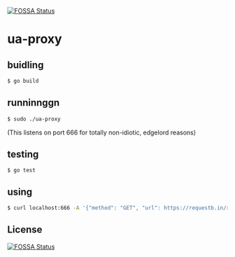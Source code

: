 [![FOSSA Status](https://app.fossa.io/api/projects/git%2Bgithub.com%2Fjspc%2Fua-proxy.svg?type=shield)](https://app.fossa.io/projects/git%2Bgithub.com%2Fjspc%2Fua-proxy?ref=badge_shield)

ua-proxy
==

buidling
--

```bash
$ go build
```

runninnggn
--

```bash
$ sudo ./ua-proxy
```

(This listens  on port 666 for totally non-idiotic, edgelord reasons)

testing
--

```
$ go test
```

using
--

```bash
$ curl localhost:666 -A '{"method": "GET", "url": https://requestb.in/xroxujxr"}'
```



## License
[![FOSSA Status](https://app.fossa.io/api/projects/git%2Bgithub.com%2Fjspc%2Fua-proxy.svg?type=large)](https://app.fossa.io/projects/git%2Bgithub.com%2Fjspc%2Fua-proxy?ref=badge_large)